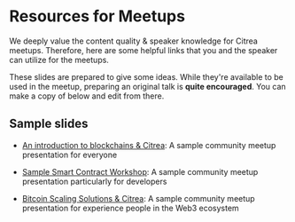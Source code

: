 # Resources for Meetups

We deeply value the content quality & speaker knowledge for Citrea meetups. Therefore, here are some helpful links that you and the speaker can utilize for the meetups. 

These slides are prepared to give some ideas. While they're available to be used in the meetup, preparing an original talk is **quite encouraged**. You can make a copy of below and edit from there.

## Sample slides

- [An introduction to blockchains & Citrea](https://docs.google.com/presentation/d/1IpHKM3A86zdE848NSQtQepNJzY9Y-1pyDiv0-Vyo3Gw/edit?usp=sharing): A sample community meetup presentation for everyone

- [Sample Smart Contract Workshop](https://docs.google.com/presentation/d/1aJjovmo5fs0LJuev_pGysE7MjEVVO4PUb3KA8zwovj8/edit?usp=sharing): A sample community meetup presentation particularly for developers

- [Bitcoin Scaling Solutions & Citrea](https://docs.google.com/presentation/d/1L-xhlKb3NKkZdWkdcGDrtQKmySp8tWpsezuUVwuUFXE/edit?usp=sharing): A sample community meetup presentation for experience people in the Web3 ecosystem